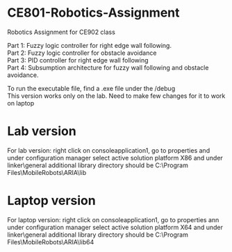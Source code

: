 # CE801-Robotics-Assignment
Robotics Assignment for CE902 class

Part 1: Fuzzy logic controller for right edge wall following.\
Part 2: Fuzzy logic controller for obstacle avoidance\
Part 3: PID controller for right edge wall following\
Part 4: Subsumption architecture for fuzzy wall following and obstacle avoidance.

To run the executable file, find a .exe file under the /debug\
This version works only on the lab. Need to make few changes for it to work on laptop
# Lab version 
For lab version: right click on consoleapplication1, go to properties and under configuration manager select active solution platform X86 and under linker\general additional library directory should be C:\Program Files\MobileRobots\ARIA\lib
# Laptop version
For laptop version: right click on consoleapplication1, go to properties ann under configuration manager select active solution platform X64 and under linker\general additional library directory should be C:\Program Files\MobileRobots\ARIA\lib64
